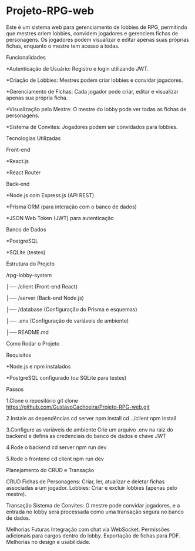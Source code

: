 # Projeto-RPG-web
Este é um sistema web para gerenciamento de lobbies de RPG, permitindo que mestres criem lobbies, convidem jogadores e gerenciem fichas de personagens. Os jogadores podem visualizar e editar apenas suas próprias fichas, enquanto o mestre tem acesso a todas.

Funcionalidades

*Autenticação de Usuário: Registro e login utilizando JWT.

*Criação de Lobbies: Mestres podem criar lobbies e convidar jogadores.

*Gerenciamento de Fichas: Cada jogador pode criar, editar e visualizar apenas sua própria ficha.

*Visualização pelo Mestre: O mestre do lobby pode ver todas as fichas de personagens.

*Sistema de Convites: Jogadores podem ser convidados para lobbies.

Tecnologias Utilizadas

Front-end

*React.js

*React Router

Back-end

*Node.js com Express.js (API REST)

*Prisma ORM (para interação com o banco de dados)

*JSON Web Token (JWT) para autenticação

Banco de Dados

*PostgreSQL

*SQLite (testes)

Estrutura do Projeto

/rpg-lobby-system

│── /client (Front-end React)

│── /server (Back-end Node.js)

│── /database (Configuração do Prisma e esquemas)

│── .env (Configuração de variáveis de ambiente)

│── README.md

Como Rodar o Projeto

Requisitos

*Node.js e npm instalados

*PostgreSQL configurado (ou SQLite para testes)

Passos

1.Clone o repositório
git clone https://github.com/GustavoCachoeira/Projeto-RPG-web.git

2.Instale as dependências
cd server
npm install
cd ../client
npm install

3.Configure as variáveis de ambiente
Crie um arquivo .env na raiz do backend e defina as credenciais do banco de dados e chave JWT

4.Rode o backend
cd server
npm run dev

5.Rode o frontend
cd client
npm run dev

Planejamento do CRUD e Transação

CRUD
Fichas de Personagens: Criar, ler, atualizar e deletar fichas associadas a um jogador.
Lobbies: Criar e excluir lobbies (apenas pelo mestre).

Transação
Sistema de Convites: O mestre pode convidar jogadores, e a entrada no lobby será processada como uma transação segura no banco de dados.

Melhorias Futuras
Integração com chat via WebSocket.
Permissões adicionais para cargos dentro do lobby.
Exportação de fichas para PDF.
Melhorias no design e usabilidade.
